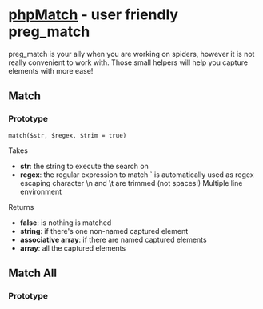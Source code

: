 [phpMatch](http://blog.vjeux.com/) - user friendly preg_match
================================

preg_match is your ally when you are working on spiders, however it is not really convenient to work with. Those small helpers will help you capture elements with more ease!

Match
-----

### Prototype

	match($str, $regex, $trim = true)

Takes

* **str**: the string to execute the search on
* **regex**: the regular expression to match
	` is automatically used as regex escaping character
	\n and \t are trimmed (not spaces!)
	Multiple line environment

Returns

* **false**: is nothing is matched
* **string**: if there's one non-named captured element
* **associative array**: if there are named captured elements
* **array**: all the captured elements

	

Match All
---------

### Prototype

